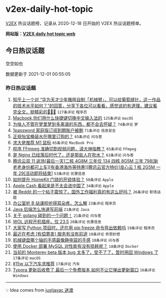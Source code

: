 # v2ex-daily-hot-topic

[V2EX](https://www.v2ex.com/) 热议话题榜，记录从 2020-12-18 日开始的 V2EX 热议话题榜单。

**网站版：[V2EX daily hot topic web](https://boojack.github.io/v2ex-daily-hot-topic-web/)**

## 今日热议话题

<!-- TODAY BEGIN -->

空空如也

数据更新于 2021-12-01 00:55:05

<!-- TODAY END -->

### 昨日热议话题

<!-- YESTERDAY BEGIN -->

1. [知乎上一个对 “华为天才少年稚晖自制「机械臂」，可以给葡萄缝针，这一作品的技术水平如何？”的回答，分享下各位可以看看，感觉说的有道理，建议看完全文，挺精彩的🤣🤣🤣](https://www.v2ex.com/t/818919) `127条评论` `程序员`
1. [Macbook,你们用什么快捷键切换中文输入法的](https://www.v2ex.com/t/818939) `125条评论` `macOS`
1. [为啥人不管在梦里梦到多离谱的东西，都不会去怀疑？](https://www.v2ex.com/t/818999) `74条评论` `梦`
1. [1password 家庭版订阅到期账户被删](https://www.v2ex.com/t/818989) `71条评论` `信息安全`
1. [正规怡宝桶装水在哪里订购的？](https://www.v2ex.com/t/818962) `65条评论` `问与答`
1. [求大佬推荐 M1 鼠标](https://www.v2ex.com/t/818904) `65条评论` `MacBook Pro`
1. [程序 FFmpeg 准确切割视频问题，请大神指教？](https://www.v2ex.com/t/818943) `65条评论` `FFmpeg`
1. [是 Nginx 已经落后时代了，还是那些人在吹水？](https://www.v2ex.com/t/818960) `62条评论` `问与答`
1. [腾讯云双 11 返场[最后一天]二核 4G8M 三年仅 134 四核 8G5M 三年 798[新老老身份都可上车][有香港海外等特惠][腾讯云官方特价]良心云 1 核 2G5M 一年 29[活动即将结束]](https://www.v2ex.com/t/818912) `53条评论` `优惠信息`
1. [如何提升 HomeKit 门锁的开锁体验？](https://www.v2ex.com/t/818910) `50条评论` `Apple`
1. [Apple Cash 看起来是不太会进中国了](https://www.v2ex.com/t/819141) `34条评论` `Apple`
1. [被 Reddit 的一个帖子震惊了，国外工作福利真的有这么好吗？](https://www.v2ex.com/t/819129) `26条评论` `职场话题`
1. [办公室听 B 站课程听得耳朵疼，怎么解](https://www.v2ex.com/t/819006) `23条评论` `程序员`
1. [Java 后端怎么快速写前端](https://www.v2ex.com/t/819081) `21条评论` `Java`
1. [关于 golang 碰到的一个问题！](https://www.v2ex.com/t/818927) `21条评论` `问与答`
1. [WOL 远程开机插座，仅 23.5](https://www.v2ex.com/t/819091) `20条评论` `优惠信息`
1. [大家写 Python 项目时，还在用 pip freeze 命令导出依赖吗](https://www.v2ex.com/t/819109) `19条评论` `程序员`
1. [最近在考虑 [有偿寄卖] 服务有没有前途](https://www.v2ex.com/t/819013) `18条评论` `奇思妙想`
1. [机械键盘哪个轴的手感最像静电容的手感](https://www.v2ex.com/t/819012) `18条评论` `问与答`
1. [使用 Docker 部署 MySQL 对性能有没有损耗呢？](https://www.v2ex.com/t/818918) `18条评论` `Docker`
1. [当前的 Monterey beta 版本 bug 太多了，受不了了，暂时用回 Windows 了](https://www.v2ex.com/t/819073) `17条评论` `macOS`
1. [¥15w 以下汽车求推荐](https://www.v2ex.com/t/818940) `17条评论` `汽车`
1. [Typora 更新后收费了,最后一个免费版本,如何不让它弹出更新窗口](https://www.v2ex.com/t/819135) `16条评论` `Windows`

<!-- YESTERDAY END -->

---

💡 Idea comes from [justjavac 迷渡](https://github.com/justjavac/)
